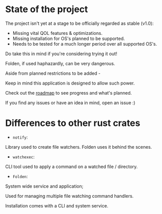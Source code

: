 # State of the project

The project isn't yet at a stage to be officially regarded as stable (v1.0):

- Missing vital QOL features & optimizations.
- Missing installation for OS's planned to be supported.
- Needs to be tested for a much longer period over all supported OS's.

Do take this in mind if you're considering trying it out!

Folden, if used haphazardly, can be very dangerous.

Aside from planned restrictions to be added -

Keep in mind this application is designed to allow such power.

Check out the [roadmap](https://github.com/STRONG-MAD/Folden/projects/1) to see progress and what's planned.

If you find any issues or have an idea in mind, open an issue :)

# Differences to other rust crates

- `notify`:

Library used to create file watchers. Folden uses it behind the scenes.

- `watchexec`:

CLI tool used to apply a command on a watched file / directory.

- `Folden`:

System wide service and application;

Used for managing multiple file watching command handlers.

Installation comes with a CLI and system service.
